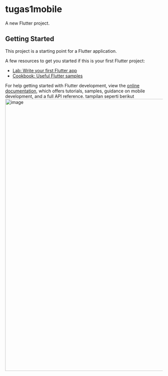 # tugas1mobile

A new Flutter project.

## Getting Started

This project is a starting point for a Flutter application.

A few resources to get you started if this is your first Flutter project:

- [Lab: Write your first Flutter app](https://docs.flutter.dev/get-started/codelab)
- [Cookbook: Useful Flutter samples](https://docs.flutter.dev/cookbook)

For help getting started with Flutter development, view the
[online documentation](https://docs.flutter.dev/), which offers tutorials,
samples, guidance on mobile development, and a full API reference.
tampilan seperti berikut
<img width="508" height="867" alt="image" src="https://github.com/user-attachments/assets/937e0d33-2a41-4ec2-a30d-9999161f7d9e" />
